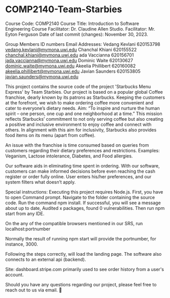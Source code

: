 # COMP2140-Team-Starbies

Course Code: COMP2140 Course Title: Introduction to Software Engineering Course Facilitator: Dr. Claudine Allen Studio.
Facilitator: Mr. Eyton Ferguson Date of last commit (changes): November 30, 2023.

Group Members ID numbers Email Addresses:
Vedang Kevlani 620153798 vedang.kevlani@mymona.uwi.edu 
Chanchal Khiani 620155522 chanchal.khiani@mymona.uwi.edu 
ada Vaccianna 620156701 jada.vaccianna@mymona.uwi.edu 
Dominic Waite 620130627 dominic.waite@mymona.uwi.edu 
Akeelia Phillibert 620160082 akeelia.phillibert@mymona.uwi.edu 
Javian Saunders 620153805 javian.saunders@mymona.uwi.edu

This project contains the source code of the project 'Starbucks Menu Express' by Team Starbies. Our project is based on a popular global Coffee franchise, dearly known by its patrons as Starbucks. Keeping the customers at the forefront, we wish to make ordering coffee more convenient and cater to everyone’s dietary needs. Aim: “To inspire and nurture the human spirit – one person, one cup and one neighborhood at a time.” This mission reflects Starbucks’ commitment to not only serving coffee but also creating a positive and inclusive environment to enjoy coffee and connect with others. In alignment with this aim for inclusivity, Starbucks also provides food items on its menu (apart from coffee).

An issue with the franchise is time consumed based on queries from customers regarding their dietary preferences and restrictions. Examples: Veganism, Lactose intolerance, Diabetes, and Food allergies.

Our software aids in eliminating time spent in ordering. With our software, customers can make informed decisions before even reaching the cash register or order fully online. User enters his/her preferences, and our system filters what doesn’t apply.

Special instructions: Executing this project requires Node.js. First, you have to open Command prompt. Navigate to the folder containing the source code. Run the command npm install. If successful, you will see a message about up to date, Audited x packages, found 0 vulnerabilities. Then run npm start from any IDE.

On the any of the compatible browsers mentioned in our SRS, run localhost:portnumber

Normally the result of running npm start will provide the portnumber, for instance, 3000.

Following the steps correctly, will load the landing page. The software also connects to an external api (backend).

Site: dashboard.stripe.com primarily used to see order history from a user's account.

Should you have any questions regarding our project, please feel free to reach out to us via email. 🙂
